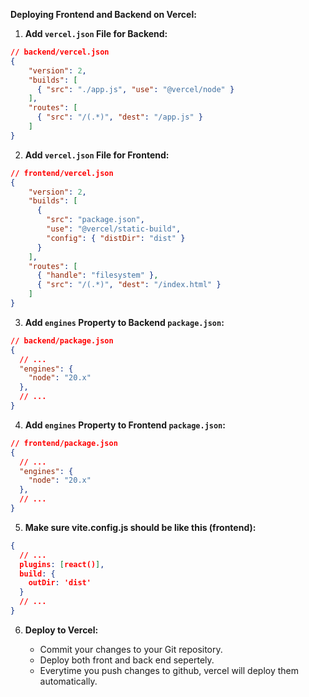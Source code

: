 **Deploying Frontend and Backend on Vercel:**

1. **Add `vercel.json` File for Backend:**

```json
// backend/vercel.json
{
    "version": 2,
    "builds": [
      { "src": "./app.js", "use": "@vercel/node" }
    ],
    "routes": [
      { "src": "/(.*)", "dest": "/app.js" }
    ]
}
```

2. **Add `vercel.json` File for Frontend:**

```json
// frontend/vercel.json
{
    "version": 2,
    "builds": [
      {
        "src": "package.json",
        "use": "@vercel/static-build",
        "config": { "distDir": "dist" }
      }
    ],
    "routes": [
      { "handle": "filesystem" },
      { "src": "/(.*)", "dest": "/index.html" }
    ]
}
```

3. **Add `engines` Property to Backend `package.json`:**

```json
// backend/package.json
{
  // ...
  "engines": {
    "node": "20.x"
  },
  // ...
}
```

4. **Add `engines` Property to Frontend `package.json`:**

```json
// frontend/package.json
{
  // ...
  "engines": {
    "node": "20.x"
  },
  // ...
}
```

5. **Make sure vite.config.js should be like this (frontend):**
```json
{
  // ...
  plugins: [react()],
  build: {
    outDir: 'dist'
  }
  // ...
}
```

6. **Deploy to Vercel:**
   
   - Commit your changes to your Git repository.
   - Deploy both front and back end sepertely.
   - Everytime you push changes to github, vercel will deploy them automatically.

